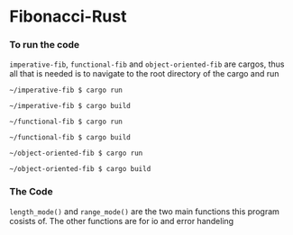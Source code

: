 # Fibonacci-Rust

### To run the code
`imperative-fib`, `functional-fib` and `object-oriented-fib` are cargos, thus all that is needed is to navigate to the root directory of the cargo and run

`~/imperative-fib $ cargo run`

`~/imperative-fib $ cargo build`

`~/functional-fib $ cargo run`

`~/functional-fib $ cargo build`

`~/object-oriented-fib $ cargo run`

`~/object-oriented-fib $ cargo build`

### The Code

`length_mode()` and `range_mode()` are the two main functions this program cosists of. The other functions are for io and error handeling
